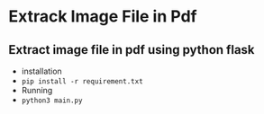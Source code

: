 # Extrack Image File in Pdf 
## Extract image file in pdf using python flask
- installation 
 - ``` pip install -r requirement.txt ```
 - Running
 - ``` python3 main.py ```

